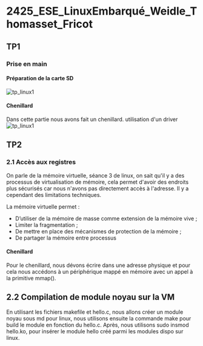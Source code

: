 # 2425_ESE_LinuxEmbarqué_Weidle_Thomasset_Fricot

## TP1

### Prise en main

#### Préparation de la carte SD

![tp_linux1](https://github.com/user-attachments/assets/94b4a1b8-6e84-4c01-b2e8-799141c868a2)

#### Chenillard

Dans cette partie nous avons fait un chenillard. utilisation d'un driver
![tp_linux1](https://github.com/charfric/2425_ESE_LinuxEmbarque_Weidle_Thomasset_Fricot/blob/main/capture/IMG_9965.gif)


## TP2

### 2.1 Accès aux registres
On parle de la mémoire virtuelle, séance 3 de linux, on sait qu'il y a des processus de virtualisation de mémoire, cela permet d'avoir des endroits plus sécurisés car nous n'avons pas directement accès à l'adresse. Il y a cependant des limitations techniques.

La mémoire virtuelle permet :
  - D’utiliser de la mémoire de masse comme extension de la mémoire vive ;
  - Limiter la fragmentation ;
  - De mettre en place des mécanismes de protection de la mémoire ;
  - De partager la mémoire entre processus

#### Chenillard
Pour le chenillard, nous dévons écrire dans une adresse physique et pour cela nous accédons à un périphérique mappé en mémoire avec un appel à la primitive mmap().

## 2.2 Compilation de module noyau sur la VM

En utilisant les fichiers makefile et hello.c, nous allons créer un module noyau sous md pour linux, nous utilisons ensuite la commande make pour build le module en fonction du hello.c. Après, nous utilisons sudo insmod hello.ko, pour insérer le module hello créé parmi les modules dispo sur linux.






